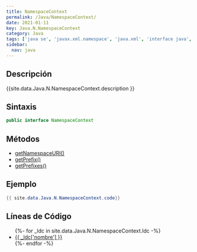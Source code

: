 ```yaml
---
title: NamespaceContext
permalink: /Java/NamespaceContext/
date: 2021-01-11
key: Java.N.NamespaceContext
category: Java
tags: ['java se', 'javax.xml.namespace', 'java.xml', 'interface java', 'Java 1.5']
sidebar: 
  nav: java
---
```


## Descripción
{{site.data.Java.N.NamespaceContext.description }}

## Sintaxis
~~~java
public interface NamespaceContext
~~~

## Métodos
* [getNamespaceURI()](/Java/NamespaceContext/getNamespaceURI)
* [getPrefix()](/Java/NamespaceContext/getPrefix)
* [getPrefixes()](/Java/NamespaceContext/getPrefixes)

## Ejemplo
~~~java
{{ site.data.Java.N.NamespaceContext.code}}
~~~

## Líneas de Código
<ul>
{%- for _ldc in site.data.Java.N.NamespaceContext.ldc -%}
   <li>
       <a href="{{_ldc['url'] }}">{{ _ldc['nombre'] }}</a>
   </li>
{%- endfor -%}
</ul>
